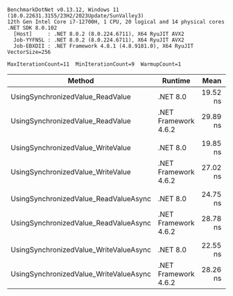 ```

BenchmarkDotNet v0.13.12, Windows 11 (10.0.22631.3155/23H2/2023Update/SunValley3)
12th Gen Intel Core i7-12700H, 1 CPU, 20 logical and 14 physical cores
.NET SDK 8.0.102
  [Host]     : .NET 8.0.2 (8.0.224.6711), X64 RyuJIT AVX2
  Job-YYFNSL : .NET 8.0.2 (8.0.224.6711), X64 RyuJIT AVX2
  Job-EBXDII : .NET Framework 4.8.1 (4.8.9181.0), X64 RyuJIT VectorSize=256

MaxIterationCount=11  MinIterationCount=9  WarmupCount=1  

```

| Method                                 | Runtime              |     Mean |    Error |   StdDev | Ratio | RatioSD |
|----------------------------------------|----------------------|---------:|---------:|---------:|------:|--------:|
| UsingSynchronizedValue_ReadValue       | .NET 8.0             | 19.52 ns | 0.564 ns | 0.373 ns |  1.00 |    0.00 |
| UsingSynchronizedValue_ReadValue       | .NET Framework 4.6.2 | 29.89 ns | 1.006 ns | 0.727 ns |  1.53 |    0.05 |
|                                        |                      |          |          |          |       |         |
| UsingSynchronizedValue_WriteValue      | .NET 8.0             | 19.85 ns | 0.420 ns | 0.250 ns |  1.00 |    0.00 |
| UsingSynchronizedValue_WriteValue      | .NET Framework 4.6.2 | 27.02 ns | 1.356 ns | 0.980 ns |  1.37 |    0.05 |
|                                        |                      |          |          |          |       |         |
| UsingSynchronizedValue_ReadValueAsync  | .NET 8.0             | 24.75 ns | 1.038 ns | 0.750 ns |  1.00 |    0.00 |
| UsingSynchronizedValue_ReadValueAsync  | .NET Framework 4.6.2 | 28.78 ns | 0.296 ns | 0.176 ns |  1.16 |    0.04 |
|                                        |                      |          |          |          |       |         |
| UsingSynchronizedValue_WriteValueAsync | .NET 8.0             | 22.55 ns | 0.969 ns | 0.700 ns |  1.00 |    0.00 |
| UsingSynchronizedValue_WriteValueAsync | .NET Framework 4.6.2 | 28.26 ns | 0.374 ns | 0.196 ns |  1.24 |    0.04 |
